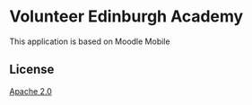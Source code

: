 Volunteer Edinburgh Academy
=================

This application is based on Moodle Mobile

License
-------

[Apache 2.0](http://www.apache.org/licenses/LICENSE-2.0)

